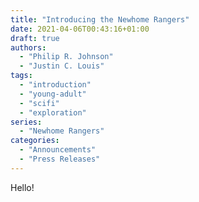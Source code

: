 ```yaml
---
title: "Introducing the Newhome Rangers"
date: 2021-04-06T00:43:16+01:00
draft: true
authors:
  - "Philip R. Johnson"
  - "Justin C. Louis"
tags:
  - "introduction"
  - "young-adult"
  - "scifi"
  - "exploration"
series:
  - "Newhome Rangers"
categories:
  - "Announcements"
  - "Press Releases"
---
```


Hello!
